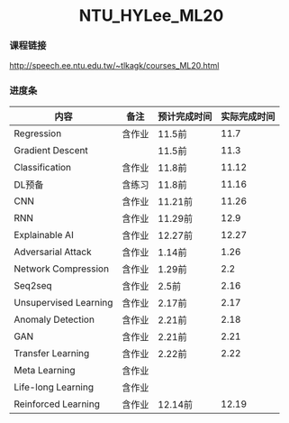 # <center>NTU_HYLee_ML20</center>

### 课程链接

http://speech.ee.ntu.edu.tw/~tlkagk/courses_ML20.html

### 进度条

| 内容                  | 备注   | 预计完成时间 | 实际完成时间 |
| --------------------- | ------ | ------------ | ------------ |
| Regression            | 含作业 | 11.5前       | 11.7         |
| Gradient Descent      |        | 11.5前       | 11.3         |
| Classification        | 含作业 | 11.8前       | 11.12        |
| DL预备                | 含练习 | 11.8前       | 11.16        |
| CNN                   | 含作业 | 11.21前      | 11.26        |
| RNN                   | 含作业 | 11.29前      | 12.9         |
| Explainable AI        | 含作业 | 12.27前      | 12.27        |
| Adversarial Attack    | 含作业 | 1.14前       | 1.26             |
| Network Compression   | 含作业 | 1.29前       | 2.2             |
| Seq2seq               | 含作业 | 2.5前         |  2.16            |
| Unsupervised Learning | 含作业 | 2.17前        |  2.17            |
| Anomaly Detection     | 含作业 | 2.21前        |  2.18            |
| GAN                   | 含作业 | 2.21前        | 2.21             |
| Transfer Learning     | 含作业 | 2.22前        | 2.22             |
| Meta Learning         | 含作业 |              |              |
| Life-long Learning    | 含作业 |              |              |
| Reinforced Learning   | 含作业 | 12.14前      | 12.19        |

